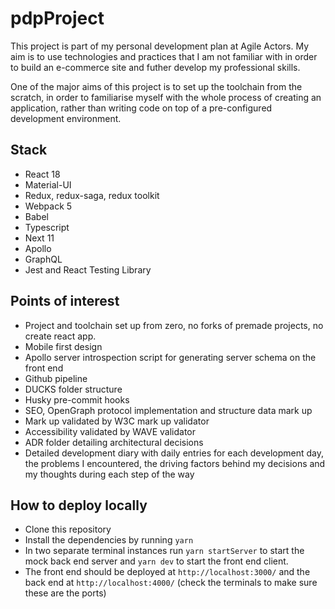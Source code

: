 # pdpProject

This project is part of my personal development plan at Agile Actors. My aim is to use technologies and practices that I am not familiar with in order to build an e-commerce site and futher develop my professional skills.

One of the major aims of this project is to set up the toolchain from the scratch, in order to familiarise myself with the whole process of creating an application, rather than writing code on top of a pre-configured development environment.

## Stack

-   React 18
-   Material-UI
-   Redux, redux-saga, redux toolkit
-   Webpack 5
-   Babel
-   Typescript
-   Next 11
-   Apollo
-   GraphQL
-   Jest and React Testing Library

## Points of interest

-   Project and toolchain set up from zero, no forks of premade projects, no create react app.
-   Mobile first design
-   Apollo server introspection script for generating server schema on the front end
-   Github pipeline
-   DUCKS folder structure
-   Husky pre-commit hooks
-   SEO, OpenGraph protocol implementation and structure data mark up
-   Mark up validated by W3C mark up validator
-   Accessibility validated by WAVE validator
-   ADR folder detailing architectural decisions
-   Detailed development diary with daily entries for each development day, the problems I encountered, the driving factors behind my decisions and my thoughts during each step of the way

## How to deploy locally

-   Clone this repository
-   Install the dependencies by running `yarn`
-   In two separate terminal instances run `yarn startServer` to start the mock back end server and `yarn dev` to start the front end client.
-   The front end should be deployed at `http://localhost:3000/` and the back end at `http://localhost:4000/` (check the terminals to make sure these are the ports)
